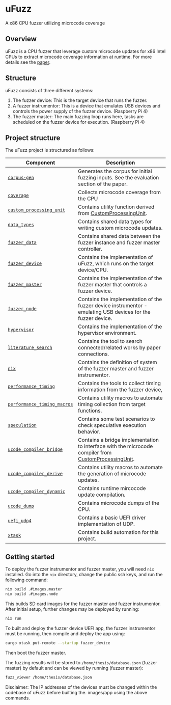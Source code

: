 # uFuzz
A x86 CPU fuzzer utilizing microcode coverage

## Overview
uFuzz is a CPU fuzzer that leverage custom microcode updates for x86 Intel
CPUs to extract microcode coverage information at runtime. For more details
see the [paper](xxx).

## Structure
uFuzz consists of three different systems:
1. The fuzzer device: This is the target device that runs the fuzzer.
2. A fuzzer instrumentor: This is a device that emulates USB devices and controls the power supply of the fuzzer device. (Raspberry Pi 4)
3. The fuzzer master: The main fuzzing loop runs here, tasks are scheduled on the fuzzer device for execution. (Raspberry Pi 4)

## Project structure
The uFuzz project is structured as follows:

Component       | Description
--------------- | -----------
[`corpus-gen`](corpus-gen/) | Generates the corpus for initial fuzzing inputs. See the evaluation section of the paper. 
[`coverage`](coverage/) | Collects microcode coverage from the CPU
[`custom_processing_unit`](custom_processing_unit/) | Contains utility function derived from [CustomProcessingUnit](https://github.com/pietroborrello/CustomProcessingUnit).
[`data_types`](data_types/) | Contains shared data types for writing custom microcode updates.
[`fuzzer_data`](fuzzer_data/) | Contains shared data between the fuzzer instance and fuzzer master controller.
[`fuzzer_device`](fuzzer_device/) | Contains the implementation of uFuzz, which runs on the target device/CPU.
[`fuzzer_master`](fuzzer_master/) | Contains the implementation of the fuzzer master that controls a fuzzer device.
[`fuzzer_node`](fuzzer_node/) | Contains the implementation of the fuzzer device instrumentor - emulating USB devices for the fuzzer device.
[`hypervisor`](hypervisor/) | Contains the implementation of the hypervisor environment.
[`literature_search`](literature_search/) | Contains the tool to search connected/related works by paper connections.
[`nix`](nix/) | Contains the definition of system of the fuzzer master and fuzzer instrumentor.
[`performance_timing`](performance_timing/) | Contains the tools to collect timing information from the fuzzer device,
[`performance_timing_macros`](performance_timing_macros/) | Contains utility macros to automate timing collection from target functions.
[`speculation`](speculation/) | Contains some test scenarios to check speculative execution behavior.
[`ucode_compiler_bridge`](ucode_compiler_bridge/) | Contains a bridge implementation to interface with the microcode compiler from [CustomProcessingUnit](https://github.com/pietroborrello/CustomProcessingUnit).
[`ucode_compiler_derive`](ucode_compiler_derive/)| Contains utility macros to automate the generation of microcode updates.
[`ucode_compiler_dynamic`](ucode_compiler_dynamic/) | Contains runtime mircocode update compilation.
[`ucode_dump`](ucode_dump/) | Contains microcode dumps of the CPU.
[`uefi_udp4`](uefi_udp4/) | Contains a basic UEFI driver implementation of UDP.
[`xtask`](xtask/) | Contains build automation for this project.

## Getting started
To deploy the fuzzer instrumentor and fuzzer master, you will need `nix` installed.
Go into the `nix` directory, change the public ssh keys, and run the following command:
```bash
nix build .#images.master
nix build .#images.node
```
This builds SD card images for the fuzzer master and fuzzer instrumentor. After initial setup,
further changes may be deployed by running:
```bash
nix run
```

To built and deploy the fuzzer device UEFI app, the fuzzer instrumentor must be running, then
compile and deploy the app using:
```bash
cargo xtask put-remote --startup fuzzer_device
```

Then boot the fuzzer master.

The fuzzing results will be stored to `/home/thesis/database.json` (fuzzer master) by default
and can be viewed by running (fuzzer master):
```bash
fuzz_viewer /home/thesis/database.json
```

Disclaimer: The IP addresses of the devices must be changed within the codebase of uFuzz before builting the.
images/app using the above commands.